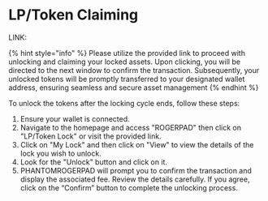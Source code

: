 # LP/Token Claiming

LINK:



{% hint style="info" %}
Please utilize the provided link to proceed with unlocking and claiming your locked assets. Upon clicking, you will be directed to the next window to confirm the transaction. Subsequently, your unlocked tokens will be promptly transferred to your designated wallet address, ensuring seamless and secure asset management
{% endhint %}

To unlock the tokens after the locking cycle ends, follow these steps:

1. Ensure your wallet is connected.
2. Navigate to the homepage and access "ROGERPAD" then click on "LP/Token Lock" or visit the provided link.
3. Click on "My Lock" and then click on "View" to view the details of the lock you wish to unlock.
4. Look for the "Unlock" button and click on it.
5. PHANTOMROGERPAD will prompt you to confirm the transaction and display the associated fee. Review the details carefully. If you agree, click on the “Confirm” button to complete the unlocking process.

